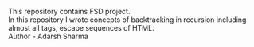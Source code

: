 This repository contains FSD project. <br>
In this repository I wrote concepts of backtracking in recursion including almost all tags, escape sequences of HTML.<br>
Author - Adarsh Sharma
